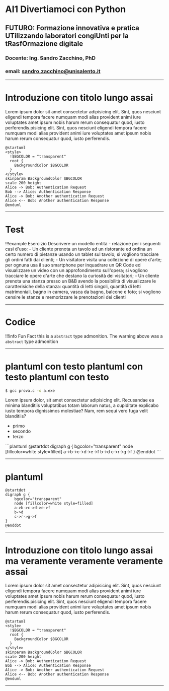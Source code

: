 <!-- .slide: class="titolo" data-background-image="./sfondi/Titolo.webp" data-background-size="contain"-->

# AI1 Divertiamoci con Python
## FUTURO: Formazione innovativa e pratica UTilizzando laboratori congiUnti per la tRasfOrmazione digitale
### Docente: Ing. Sandro Zacchino, PhD
### email: sandro.zacchino@unisalento.it

---

<!-- .slide: class="roadmap h1-fontsize-40 h1-align-left" data-background-image="./sfondi/Roadmap.webp" data-background-size="contain" -->
# Introduzione con titolo lungo assai

Lorem ipsum dolor sit amet consectetur adipisicing elit. Sint, quos nesciunt eligendi tempora facere numquam modi alias provident animi iure voluptates amet ipsum nobis harum rerum consequatur quod, iusto perferendis.pisicing elit. Sint, quos nesciunt eligendi tempora facere numquam modi alias provident animi iure voluptates amet ipsum nobis harum rerum consequatur quod, iusto perferendis.

```plantuml 
@startuml
<style>
  !$BGCOLOR = "transparent"
  root {
    BackgroundColor $BGCOLOR
  }
</style>
skinparam BackgroundColor $BGCOLOR
scale 200 height
Alice -> Bob: Authentication Request
Bob --> Alice: Authentication Response
Alice -> Bob: Another authentication Request
Alice <-- Bob: Another authentication Response
@enduml
```

---

<!-- .slide: class="roadmap h1-fontsize-50 h1-align-left" data-background-image="./sfondi/Roadmap.webp" data-background-size="contain" -->
# Test

!!!example Esercizio
    Descrivere un modello entità - relazione per i seguenti casi d'uso:
    - Un cliente prenota un tavolo ad un ristorante ed ordina un certo numero di pietanze usando un tablet sul tavolo; si vogliono tracciare gli ordini fatti dai clienti;
    - Un visitatore visita una collezione di opere d'arte; per ognuna usa il suo smartphone per inquadrare un QR Code ed visualizzare un video con un approfondimento sull'opera; si vogliono tracciare le opere d'arte che destano la curiosità dei visitatori;
    - Un cliente prenota una stanza presso un B&B avendo la possibilità di visualizzare le caratterisiche della stanza: quantità di letti singoli, quantità di letti matrimoniali, bagno in camera, vasca da bagno, balcone e foto; si vogliono censire le stanze e memorizzare le prenotazioni dei clienti


---

<!-- .slide: class="roadmap" data-background-image="./sfondi/Roadmap.webp" data-background-size="contain"-->
# Codice


!!!info Fun Fact
    this is a `abstract` type admonition. The warning above was a `abstract` type admonition

---

<!-- .slide: class="roadmap h1-fontsize-30" data-background-image="./sfondi/Roadmap.webp" data-background-size="contain" -->

# plantuml con testo plantuml con testo plantuml con testo 

<div class="row">
<div class="col-9">


```bash
$ gcc prova.c -o a.exe
```
Lorem ipsum dolor, sit amet consectetur adipisicing elit. Recusandae ea minima blanditiis voluptatibus totam laborum natus, a cupiditate explicabo iusto tempora dignissimos molestiae? Nam, rem sequi vero fuga velit blanditiis?

- primo
- secondo
- terzo
</div>
<div class="col-3">
```plantuml
@startdot
digraph g {
	bgcolor="transparent"
	node [fillcolor=white style=filled]
    a->b->c->d->e->f
    b->d
	c->r->g->f
}
@enddot
```
</div>

---
<!-- .slide: class="roadmap" data-background-image="./sfondi/Roadmap.webp" data-background-size="contain"-->

# plantuml

```plantuml
@startdot
digraph g {
	bgcolor="transparent"
	node [fillcolor=white style=filled]
    a->b->c->d->e->f
    b->d
	c->r->g->f
}
@enddot
```

---

<!-- .slide: class="opzioni h1-fontsize-30 h1-align-left" data-background-image="./sfondi/Opzioni.webp" data-background-size="contain" -->
# Introduzione con titolo lungo assai ma veramente veramente veramente assai

Lorem ipsum dolor sit amet consectetur adipisicing elit. Sint, quos nesciunt eligendi tempora facere numquam modi alias provident animi iure voluptates amet ipsum nobis harum rerum consequatur quod, iusto perferendis.pisicing elit. Sint, quos nesciunt eligendi tempora facere numquam modi alias provident animi iure voluptates amet ipsum nobis harum rerum consequatur quod, iusto perferendis.

```plantuml 
@startuml
<style>
  !$BGCOLOR = "transparent"
  root {
    BackgroundColor $BGCOLOR
  }
</style>
skinparam BackgroundColor $BGCOLOR
scale 200 height
Alice -> Bob: Authentication Request
Bob --> Alice: Authentication Response
Alice -> Bob: Another authentication Request
Alice <-- Bob: Another authentication Response
@enduml
```

---